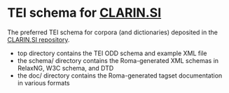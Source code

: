 # TEI schema for [CLARIN.SI](http://www.clarin.si/)

The preferred TEI schema for corpora (and dictionaries) deposited in the
[CLARIN.SI repository](https://www.clarin.si/repository/xmlui/).

* top directory contains the TEI ODD schema and example XML file
* the schema/ directory contains the Roma-generated XML schemas in RelaxNG, W3C schema, and DTD
* the doc/ directory contains the Roma-generated tagset documentation in various formats
